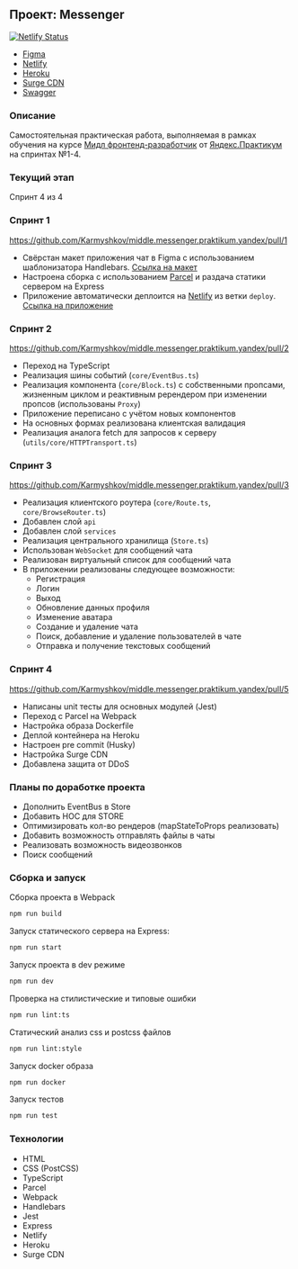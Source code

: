 ## Проект: Messenger

[![Netlify Status](https://api.netlify.com/api/v1/badges/8d2019e6-98b7-43d0-8cad-a2d86bee843b/deploy-status)](https://app.netlify.com/sites/mellifluous-bunny-f4b9fb/deploys)

* [Figma](https://www.figma.com/file/tT9Qv8j6OeVC2AmgQzXEG3/Chat?node-id=0%3A1)
* [Netlify](https://deploy--sprightly-kataifi-71c800.netlify.app)
* [Heroku](https://yandex-practicume-messanger.herokuapp.com)
* [Surge CDN](https://karmyskove.surge.sh/)
* [Swagger](https://ya-praktikum.tech/api/v2/swagger/#/)

### Описание

Cамостоятельная практическая работа, выполняемая в рамках обучения на курсе [Мидл фронтенд-разработчик](https://praktikum.yandex.ru/middle-frontend/) от [Яндекс.Практикум](https://praktikum.yandex.ru) на спринтах №1-4.

### Текущий этап

Спринт 4 из 4

### Спринт 1

https://github.com/Karmyshkov/middle.messenger.praktikum.yandex/pull/1

* Свёрстан макет приложения чат в Figma с использованием шаблонизатора Handlebars. [Ссылка на макет](https://www.figma.com/file/tT9Qv8j6OeVC2AmgQzXEG3/Chat?node-id=0%3A1)
* Настроена сборка с использованием [Parcel](https://parceljs.org/) и раздача статики сервером на Express
* Приложение автоматически деплоится на [Netlify](https://www.netlify.com/) из ветки `deploy`. [Ссылка на приложение](https://deploy--sprightly-kataifi-71c800.netlify.app)

### Спринт 2

https://github.com/Karmyshkov/middle.messenger.praktikum.yandex/pull/2

* Переход на TypeScript
* Реализация шины событий (`core/EventBus.ts`)
* Реализация компонента (`core/Block.ts`) с собственными пропсами, жизненным циклом и реактивным ререндером при изменении пропсов (использованы `Proxy`)
* Приложение переписано с учётом новых компонентов
* На основных формах реализована клиентская валидация
* Реализация аналога fetch для запросов к серверу (`utils/core/HTTPTransport.ts`)

### Спринт 3

https://github.com/Karmyshkov/middle.messenger.praktikum.yandex/pull/3

* Реализация клиентского роутера (`core/Route.ts`, `core/BrowseRouter.ts`)
* Добавлен слой `api`
* Добавлен слой `services`
* Реализация центрального хранилища (`Store.ts`)
* Использован `WebSocket` для сообщений чата
* Реализован виртуальный список для сообщений чата
* В приложении реализованы следующее возможности:
  * Регистрация
  * Логин
  * Выход
  * Обновление данных профиля
  * Изменение аватара
  * Создание и удаление чата
  * Поиск, добавление и удаление пользователей в чате
  * Отправка и получение текстовых сообщений

### Спринт 4

https://github.com/Karmyshkov/middle.messenger.praktikum.yandex/pull/5

* Написаны unit тесты для основных модулей (Jest)
* Переход с Parcel на Webpack
* Настройка образа Dockerfile
* Деплой контейнера на Heroku
* Настроен pre commit (Husky)
* Настройка Surge CDN
* Добавлена защита от DDoS

### Планы по доработке проекта

* Дополнить EventBus в Store
* Добавить HOC для STORE
* Оптимизировать кол-во рендеров (mapStateToProps реализовать)
* Добавить возможность отправлять файлы в чаты
* Реализовать возможность видеозвонков
* Поиск сообщений

### Сборка и запуск

Сборка проекта в Webpack

```bash
npm run build
```

Запуск статического сервера на Express:

```bash
npm run start
```

Запуск проекта в dev режиме

```bash
npm run dev
```

Проверка на стилистические и типовые ошибки

```bash
npm run lint:ts
```

Статический анализ css и postcss файлов

```bash
npm run lint:style
```

Запуск docker образа

```bash
npm run docker
```

Запуск тестов

```bash
npm run test
```

### Технологии

- HTML
- CSS (PostCSS)
- TypeScript
- Parcel
- Webpack
- Handlebars
- Jest
- Express
- Netlify
- Heroku
- Surge CDN
